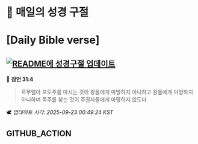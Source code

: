 # 🙏 매일의 성경 구절
# [Daily Bible verse]
## [![README에 성경구절 업데이트](https://github.com/DONGSUKA/first_test/actions/workflows/update-readme-bible.yml/badge.svg)](https://github.com/DONGSUKA/first_test/actions/workflows/update-readme-bible.yml)
<!-- START_BIBLE_VERSE -->
📖 **잠언 31:4**
> 르무엘아 포도주를 마시는 것이 왕들에게 마땅하지 아니하고 왕들에게 마땅하지 아니하며 독주를 찾는 것이 주권자들에게 마땅하지 않도다

🕊️ _업데이트 시각: 2025-09-23 00:49:24 KST_
  <!-- END_BIBLE_VERSE -->
## GITHUB_ACTION
